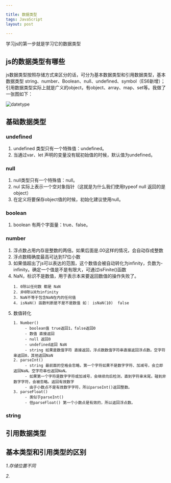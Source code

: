 ```yaml
---

title: 数据类型
tags: JavaScript
layout: post

---
```


学习js的第一步就是学习它的数据类型

## js的数据类型有哪些

js数据类型按照存储方式来区分的话，可分为基本数据类型和引用数据类型，基本数据类型 string、number、Boolean、null、undefined、symbol（ES6新增）；引用数据类型实际上就是广义的object，有object、array、map、set等。我做了一张图如下：

![datetype](https://cdn.jsdelivr.net/gh/moxiaodegu/ImageHosting/images_blogs/datetype.jpg)

## 基础数据类型

### undefined

1. undefined 类型只有一个特殊值：undefined。
2. 当通过var、let 声明的变量没有赋初始值的时候，默认值为undefined。

### null

1. null类型只有一个特殊值：null。
2. nul 实际上表示一个空对象指针（这就是为什么我们使用typeof null 返回的是object）
3. 在定义将要保存object值的时候，初始化建议使用null。

### boolean

1. boolean 有两个字面量：true、false。

### number

1. 浮点数占用内存是整数的两倍。如果后面是.00这样的情况，会自动存成整数
2. 浮点数精确度最高可达到17位小数
3. 如果值超出了js可以表达的范围，这个数值会被自动转化为infinity，负数为-infinity。确定一个值是不是有限大，可通过isFinite()函数
4. NaN，标识不是数值，用于表示本来要返回数值的操作失败了。
   ~~~
   1. 0除以任何数 都是 NaN
   2. 非0除以0为infinity
   3. NaN不等于包含NaN在内的任何值
   4. isNaN() 函数判断是不是不是数值 如： isNaN(10)  false
   ~~~
5. 数值转化
   ~~~
   1. Number() 
        - boolean值 true返回1，false返回0
        - 数值 直接返回
        - null 返回0
        - undefined返回 NaN
        - string 如果是数值字符 直接返回，浮点数数值字符串直接返回浮点数。空字符串返回0，其他返回NaN
   2. parseInt()
        - string 最前面的空格会忽略，第一个字符如果不是数字字符、加减号，会立即返回NaN。空字符串也返回NaN。
        - 如果第一个字符是数字字符或加减号，会继续向后检测，直到字符串末尾。碰到非数字字符，会被忽略。返回有效数字
        - 由于小数点不是有效数字字符，所以parseInt()返回整数。
   3. parseFloat()
        - 类似于parseInt()
        - 但parseFloat() 第一个小数点是有效的，所以返回浮点数。
   ~~~

### string



## 引用数据类型

## 基本类型和引用类型的区别

*1.存储位置不同*


*2.*

